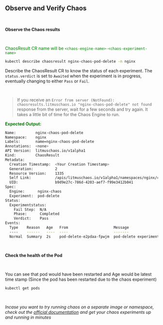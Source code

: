<br>

## Observe and Verify Chaos

<br>

**Observe the Chaos results**

<br>

<span style="color:green">ChaosResult CR name will be `<chaos-engine-name>-<chaos-experiment-name>`</span>

```bash
kubectl describe chaosresult nginx-chaos-pod-delete -n nginx
```

Describe the ChaosResult CR to know the status of each experiment. The `status.verdict` is set to `Awaited` when the experiment is in progress, eventually changing to either `Pass` or `Fail`.

<br>

> If you receive an `Error from server (NotFound): chaosresults.litmuschaos.io "nginx-chaos-pod-delete" not found` response from the server, wait for a few seconds and try again. It takes a little bit of time for the Chaos Engine to run.

<span style="color:green">**Expected Output:**</span>

```bash
Name:         nginx-chaos-pod-delete
Namespace:    nginx
Labels:       name=nginx-chaos-pod-delete
Annotations:  <none>
API Version:  litmuschaos.io/v1alpha1
Kind:         ChaosResult
Metadata:
  Creation Timestamp:  <Your Creation Timestamp>
  Generation:          2
  Resource Version:    1335
  Self Link:           /apis/litmuschaos.io/v1alpha1/namespaces/nginx/chaosresults/nginx-chaos-pod-delete
  UID:                 b9d9e27c-786d-4203-aef7-f99e3412b041
Spec:
  Engine:      nginx-chaos
  Experiment:  pod-delete
Status:
  Experimentstatus:
    Fail Step:  N/A
    Phase:      Completed
    Verdict:    Pass
Events:
  Type    Reason   Age   From                     Message
  ----    ------   ----  ----                     -------
  Normal  Summary  2s    pod-delete-e2pdaa-fpwjm  pod-delete experiment has been Passed
```

<br>

**Check the health of the Pod**

<br>

You can see that pod would have been restarted and Age would be latest time stamp (Since the pod has been restarted due to the chaos experiment)

```bash
kubectl get pods
```

<br>

_Incase you want to try running chaos on a separate image or namespace, check out the [official documentation](https://docs.litmuschaos.io/docs/getstarted/) and get your chaos experiments up and running in minutes_

<br>
